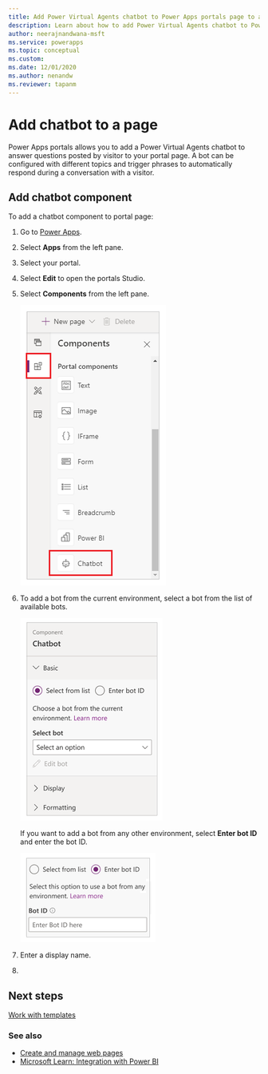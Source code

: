 ```yaml
---
title: Add Power Virtual Agents chatbot to Power Apps portals page to answer questions using a bot. | Microsoft Docs
description: Learn about how to add Power Virtual Agents chatbot to Power Apps portals page to answer questions using a bot.
author: neerajnandwana-msft
ms.service: powerapps
ms.topic: conceptual
ms.custom: 
ms.date: 12/01/2020
ms.author: nenandw
ms.reviewer: tapanm
---
```


# Add chatbot to a page

Power Apps portals allows you to add a Power Virtual Agents chatbot to answer questions posted by visitor to your portal page. A bot can be configured with different topics and trigger phrases to automatically respond during a conversation with a visitor.

## Add chatbot component

To add a chatbot component to portal page:

1. Go to [Power Apps](https://make.powerapps.com).

1. Select **Apps** from the left pane.

1. Select your portal.

1. Select **Edit** to open the portals Studio.

1. Select **Components** from the left pane.

    ![Add chatbot component to a page](media/add-chatbot/add-chatbot.png "Add chatbot component to a page")

1. To add a bot from the current environment, select a bot from the list of available bots.

    ![Select bot from current environment, or enter bot ID for bot from other environments](media/add-chatbot/bot-options.png "Select bot from current environment, or enter bot ID for bot from other environments")

    If you want to add a bot from any other environment, select **Enter bot ID** and enter the bot ID.

    ![Enter bot ID](media/add-chatbot/enter-bot-id.png "Enter bot ID")

1. Enter a display name.

1. 

## Next steps

[Work with templates](work-with-templates.md)

### See also

- [Create and manage web pages](create-manage-webpages.md)
- [Microsoft Learn: Integration with Power BI](https://docs.microsoft.com/learn/modules/portals-integration/3-power-bi)
